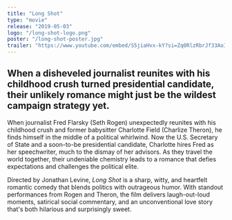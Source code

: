 ```yaml
---
title: "Long Shot"
type: "movie"
release: "2019-05-03"
logo: "/long-shot-logo.png"
poster: "/long-shot-poster.jpg"
trailer: "https://www.youtube.com/embed/S5jiaHvx-kY?si=Zq0RlzRbrJf33AoI"
---
```


## When a disheveled journalist reunites with his childhood crush turned presidential candidate, their unlikely romance might just be the wildest campaign strategy yet.

When journalist Fred Flarsky (Seth Rogen) unexpectedly reunites with his childhood crush and former babysitter Charlotte Field (Charlize Theron), he finds himself in the middle of a political whirlwind. Now the U.S. Secretary of State and a soon-to-be presidential candidate, Charlotte hires Fred as her speechwriter, much to the dismay of her advisors. As they travel the world together, their undeniable chemistry leads to a romance that defies expectations and challenges the political elite.

Directed by Jonathan Levine, *Long Shot* is a sharp, witty, and heartfelt romantic comedy that blends politics with outrageous humor. With standout performances from Rogen and Theron, the film delivers laugh-out-loud moments, satirical social commentary, and an unconventional love story that's both hilarious and surprisingly sweet.
